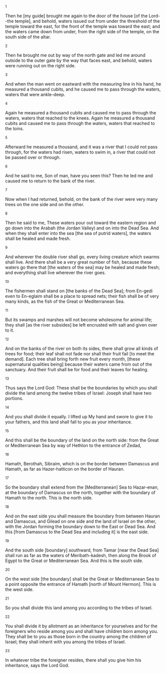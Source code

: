 <sup>1</sup> 

Then he [my guide] brought me again to the door of the house [of the Lord--the temple], and behold, waters issued out from under the threshold of the temple toward the east, for the front of the temple was toward the east; and the waters came down from under, from the right side of the temple, on the south side of the altar. 

<sup>2</sup> 

Then he brought me out by way of the north gate and led me around outside to the outer gate by the way that faces east, and behold, waters were running out on the right side. 

<sup>3</sup> 

And when the man went on eastward with the measuring line in his hand, he measured a thousand cubits, and he caused me to pass through the waters, waters that were ankle-deep. 

<sup>4</sup> 

Again he measured a thousand cubits and caused me to pass through the waters, waters that reached to the knees. Again he measured a thousand cubits and caused me to pass through the waters, waters that reached to the loins. 

<sup>5</sup> 

Afterward he measured a thousand, and it was a river that I could not pass through, for the waters had risen, waters to swim in, a river that could not be passed over or through. 

<sup>6</sup> 

And he said to me, Son of man, have you seen this? Then he led me and caused me to return to the bank of the river. 

<sup>7</sup> 

Now when I had returned, behold, on the bank of the river were very many trees on the one side and on the other. 

<sup>8</sup> 

Then he said to me, These waters pour out toward the eastern region and go down into the Arabah (the Jordan Valley) and on into the Dead Sea. And when they shall enter into the sea [the sea of putrid waters], the waters shall be healed and made fresh. 

<sup>9</sup> 

And wherever the double river shall go, every living creature which swarms shall live. And there shall be a very great number of fish, because these waters go there that [the waters of the sea] may be healed and made fresh; and everything shall live wherever the river goes. 

<sup>10</sup> 

The fishermen shall stand on [the banks of the Dead Sea]; from En-gedi even to En-eglaim shall be a place to spread nets; their fish shall be of very many kinds, as the fish of the Great or Mediterranean Sea. 

<sup>11</sup> 

But its swamps and marshes will not become wholesome for animal life; they shall [as the river subsides] be left encrusted with salt and given over to it. 

<sup>12</sup> 

And on the banks of the river on both its sides, there shall grow all kinds of trees for food; their leaf shall not fade nor shall their fruit fail [to meet the demand]. Each tree shall bring forth new fruit every month, [these supernatural qualities being] because their waters came from out of the sanctuary. And their fruit shall be for food and their leaves for healing. 

<sup>13</sup> 

Thus says the Lord God: These shall be the boundaries by which you shall divide the land among the twelve tribes of Israel: Joseph shall have two portions. 

<sup>14</sup> 

And you shall divide it equally. I lifted up My hand and swore to give it to your fathers, and this land shall fall to you as your inheritance. 

<sup>15</sup> 

And this shall be the boundary of the land on the north side: from the Great or Mediterranean Sea by way of Hethlon to the entrance of Zedad, 

<sup>16</sup> 

Hamath, Berothah, Sibraim, which is on the border between Damascus and Hamath, as far as Hazer-hatticon on the border of Hauran. 

<sup>17</sup> 

So the boundary shall extend from the [Mediterranean] Sea to Hazar-enan, at the boundary of Damascus on the north, together with the boundary of Hamath to the north. This is the north side. 

<sup>18</sup> 

And on the east side you shall measure the boundary from between Hauran and Damascus, and Gilead on one side and the land of Israel on the other, with the Jordan forming the boundary down to the East or Dead Sea. And this [from Damascus to the Dead Sea and including it] is the east side. 

<sup>19</sup> 

And the south side [boundary] southward, from Tamar [near the Dead Sea] shall run as far as the waters of Meribath-kadesh, then along the Brook of Egypt to the Great or Mediterranean Sea. And this is the south side. 

<sup>20</sup> 

On the west side [the boundary] shall be the Great or Mediterranean Sea to a point opposite the entrance of Hamath [north of Mount Hermon]. This is the west side. 

<sup>21</sup> 

So you shall divide this land among you according to the tribes of Israel. 

<sup>22</sup> 

You shall divide it by allotment as an inheritance for yourselves and for the foreigners who reside among you and shall have children born among you. They shall be to you as those born in the country among the children of Israel; they shall inherit with you among the tribes of Israel. 

<sup>23</sup> 

In whatever tribe the foreigner resides, there shall you give him his inheritance, says the Lord God.